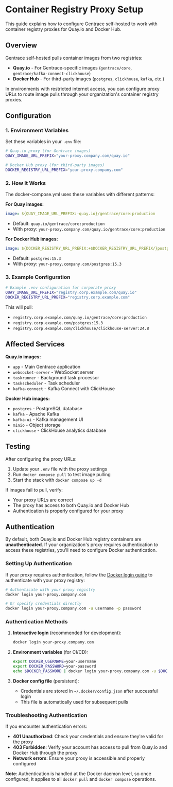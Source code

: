 # Container Registry Proxy Setup

This guide explains how to configure Gentrace self-hosted to work with container registry proxies for Quay.io and Docker Hub.

## Overview

Gentrace self-hosted pulls container images from two registries:
- **Quay.io** - For Gentrace-specific images (`gentrace/core`, `gentrace/kafka-connect-clickhouse`)
- **Docker Hub** - For third-party images (`postgres`, `clickhouse`, `kafka`, etc.)

In environments with restricted internet access, you can configure proxy URLs to route image pulls through your organization's container registry proxies.

## Configuration

### 1. Environment Variables

Set these variables in your `.env` file:

```bash
# Quay.io proxy (for Gentrace images)
QUAY_IMAGE_URL_PREFIX="your-proxy.company.com/quay.io"

# Docker Hub proxy (for third-party images)  
DOCKER_REGISTRY_URL_PREFIX="your-proxy.company.com"
```

### 2. How It Works

The docker-compose.yml uses these variables with different patterns:

**For Quay images:**
```yaml
image: ${QUAY_IMAGE_URL_PREFIX:-quay.io}/gentrace/core:production
```
- Default: `quay.io/gentrace/core:production`
- With proxy: `your-proxy.company.com/quay.io/gentrace/core:production`

**For Docker Hub images:**
```yaml
image: ${DOCKER_REGISTRY_URL_PREFIX:+$DOCKER_REGISTRY_URL_PREFIX/}postgres:15.3
```
- Default: `postgres:15.3`
- With proxy: `your-proxy.company.com/postgres:15.3`

### 3. Example Configuration

```bash
# Example .env configuration for corporate proxy
QUAY_IMAGE_URL_PREFIX="registry.corp.example.com/quay.io"
DOCKER_REGISTRY_URL_PREFIX="registry.corp.example.com"
```

This will pull:
- `registry.corp.example.com/quay.io/gentrace/core:production`
- `registry.corp.example.com/postgres:15.3`
- `registry.corp.example.com/clickhouse/clickhouse-server:24.8`

## Affected Services

**Quay.io images:**
- `app` - Main Gentrace application
- `websocket-server` - WebSocket server
- `taskrunner` - Background task processor
- `taskscheduler` - Task scheduler
- `kafka-connect` - Kafka Connect with ClickHouse

**Docker Hub images:**
- `postgres` - PostgreSQL database
- `kafka` - Apache Kafka
- `kafka-ui` - Kafka management UI
- `minio` - Object storage
- `clickhouse` - ClickHouse analytics database

## Testing

After configuring the proxy URLs:

1. Update your `.env` file with the proxy settings
2. Run `docker compose pull` to test image pulling
3. Start the stack with `docker compose up -d`

If images fail to pull, verify:
- Your proxy URLs are correct
- The proxy has access to both Quay.io and Docker Hub
- Authentication is properly configured for your proxy

## Authentication

By default, both Quay.io and Docker Hub registry containers are **unauthenticated**. If your organization's proxy requires authentication to access these registries, you'll need to configure Docker authentication.

### Setting Up Authentication

If your proxy requires authentication, follow the [Docker login guide](https://docs.docker.com/reference/cli/docker/login/) to authenticate with your proxy registry:

```bash
# Authenticate with your proxy registry
docker login your-proxy.company.com

# Or specify credentials directly
docker login your-proxy.company.com -u username -p password
```

### Authentication Methods

1. **Interactive login** (recommended for development):
   ```bash
   docker login your-proxy.company.com
   ```

2. **Environment variables** (for CI/CD):
   ```bash
   export DOCKER_USERNAME=your-username
   export DOCKER_PASSWORD=your-password
   echo $DOCKER_PASSWORD | docker login your-proxy.company.com -u $DOCKER_USERNAME --password-stdin
   ```

3. **Docker config file** (persistent):
   - Credentials are stored in `~/.docker/config.json` after successful login
   - This file is automatically used for subsequent pulls

### Troubleshooting Authentication

If you encounter authentication errors:

- **401 Unauthorized**: Check your credentials and ensure they're valid for the proxy
- **403 Forbidden**: Verify your account has access to pull from Quay.io and Docker Hub through the proxy
- **Network errors**: Ensure your proxy is accessible and properly configured

**Note**: Authentication is handled at the Docker daemon level, so once configured, it applies to all `docker pull` and `docker compose` operations.
